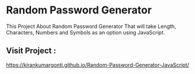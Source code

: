 # **Random Password Generator**

This Project About Random Password Generator That will take Length, Characters, Numbers and Symbols as an option using JavaScript.

## **Visit Project :**

https://kirankumargonti.github.io/Random-Password-Generator-JavaScript/
